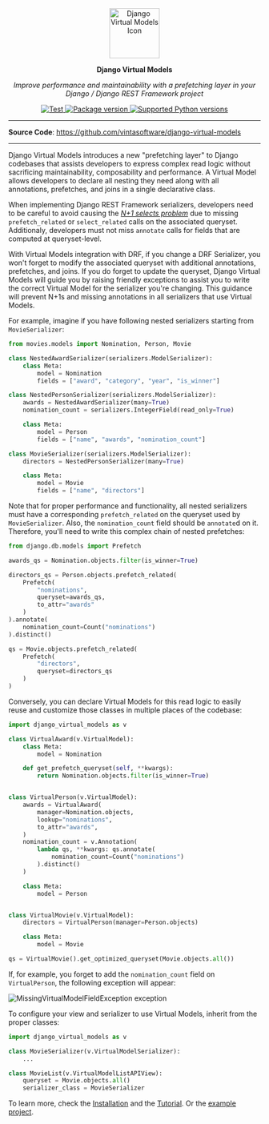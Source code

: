 <p align="center" style="margin: 0 0 10px">
  <img width="100" src="img/noun-fourth-dimension-3307281.svg" alt="Django Virtual Models Icon">
</p>
<p align="center">
  <strong>Django Virtual Models</strong>
</p>
<p align="center">
    <em>Improve performance and maintainability with a prefetching layer in your Django / Django REST Framework project</em>
</p>
<p align="center">
<a href="https://github.com/vintasoftware/django-virtual-models/actions?query=workflow%3ATest+event%3Apush+branch%3Amain" target="_blank">
    <img src="https://github.com/vintasoftware/django-virtual-models/workflows/Test/badge.svg?event=push&branch=main" alt="Test">
</a>
<!-- TODO: coverage shield -->
<a href="https://pypi.org/project/django-virtual-models" target="_blank">
    <img src="https://img.shields.io/pypi/v/django-virtual-models?color=%2334D058&label=pypi%20package" alt="Package version">
</a>
<a href="https://pypi.org/project/django-virtual-models" target="_blank">
    <img src="https://img.shields.io/pypi/pyversions/django-virtual-models.svg?color=%2334D058" alt="Supported Python versions">
</a>
</p>

---

**Source Code**: <a href="https://github.com/vintasoftware/django-virtual-models" target="_blank">https://github.com/vintasoftware/django-virtual-models</a>

---

Django Virtual Models introduces a new "prefetching layer" to Django codebases that assists developers to express complex read logic without sacrificing maintainability, composability and performance. A Virtual Model allows developers to declare all nesting they need along with all annotations, prefetches, and joins in a single declarative class.

When implementing Django REST Framework serializers, developers need to be careful to avoid causing the [*N+1 selects problem*](https://stackoverflow.com/questions/97197/what-is-the-n1-selects-problem-in-orm-object-relational-mapping) due to missing `prefetch_related` or `select_related` calls on the associated queryset. Additionaly, developers must not miss `annotate` calls for fields that are computed at queryset-level.

With Virtual Models integration with DRF, if you change a DRF Serializer, you won't forget to modify the associated queryset with additional annotations, prefetches, and joins. If you do forget to update the queryset, Django Virtual Models will guide you by raising friendly exceptions to assist you to write the correct Virtual Model for the serializer you're changing. This guidance will prevent N+1s and missing annotations in all serializers that use Virtual Models.

For example, imagine if you have following nested serializers starting from `MovieSerializer`:

```python
from movies.models import Nomination, Person, Movie

class NestedAwardSerializer(serializers.ModelSerializer):
    class Meta:
        model = Nomination
        fields = ["award", "category", "year", "is_winner"]

class NestedPersonSerializer(serializers.ModelSerializer):
    awards = NestedAwardSerializer(many=True)
    nomination_count = serializers.IntegerField(read_only=True)

    class Meta:
        model = Person
        fields = ["name", "awards", "nomination_count"]

class MovieSerializer(serializers.ModelSerializer):
    directors = NestedPersonSerializer(many=True)

    class Meta:
        model = Movie
        fields = ["name", "directors"]

```

Note that for proper performance and functionality, all nested serializers must have a corresponding `prefetch_related` on the queryset used by `MovieSerializer`. Also, the `nomination_count` field should be `annotate`d on it. Therefore, you'll need to write this complex chain of nested prefetches:

```python
from django.db.models import Prefetch

awards_qs = Nomination.objects.filter(is_winner=True)

directors_qs = Person.objects.prefetch_related(
    Prefetch(
        "nominations",
        queryset=awards_qs,
        to_attr="awards"
    )
).annotate(
    nomination_count=Count("nominations")
).distinct()

qs = Movie.objects.prefetch_related(
    Prefetch(
        "directors",
        queryset=directors_qs
    )
)
```

Conversely, you can declare Virtual Models for this read logic to easily reuse and customize those classes in multiple places of the codebase:

```python
import django_virtual_models as v

class VirtualAward(v.VirtualModel):
    class Meta:
        model = Nomination

    def get_prefetch_queryset(self, **kwargs):
        return Nomination.objects.filter(is_winner=True)


class VirtualPerson(v.VirtualModel):
    awards = VirtualAward(
        manager=Nomination.objects,
        lookup="nominations",
        to_attr="awards",
    )
    nomination_count = v.Annotation(
        lambda qs, **kwargs: qs.annotate(
            nomination_count=Count("nominations")
        ).distinct()
    )

    class Meta:
        model = Person


class VirtualMovie(v.VirtualModel):
    directors = VirtualPerson(manager=Person.objects)

    class Meta:
        model = Movie

qs = VirtualMovie().get_optimized_queryset(Movie.objects.all())
```

If, for example, you forget to add the `nomination_count` field on `VirtualPerson`, the following exception will appear:

![MissingVirtualModelFieldException exception](https://user-images.githubusercontent.com/397989/193944879-5205d80b-4102-415e-b178-7630a14db5a1.png)

To configure your view and serializer to use Virtual Models, inherit from the proper classes:

```python
import django_virtual_models as v

class MovieSerializer(v.VirtualModelSerializer):
    ...

class MovieList(v.VirtualModelListAPIView):
    queryset = Movie.objects.all()
    serializer_class = MovieSerializer
```

To learn more, check the [Installation](installation.md) and the [Tutorial](tutorial.md).
Or the [example project](https://github.com/vintasoftware/django-virtual-models/tree/main/example).
